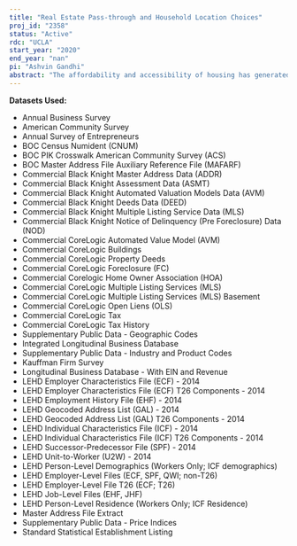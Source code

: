 ```yaml
---
title: "Real Estate Pass-through and Household Location Choices"
proj_id: "2358"
status: "Active"
rdc: "UCLA"
start_year: "2020"
end_year: "nan"
pi: "Ashvin Gandhi"
abstract: "The affordability and accessibility of housing has generated renewed interest following sustained increases in house prices in the largest American cities. While local governments have responded through various policies, understanding of housing and labor markets at a localized level is still relatively superficial. This project will develop a rich understanding of many aspects of local housing and labor markets. Using data available through the Census RDC--in particular the LEHD--this project proposes to understand (1) how households decide where to live within a city (e.g. proximity to employers, other location-based amenities, physical characteristics of housing, and price) and (2) how real estate stock passes through different geographies and demographic groups (i.e. the ripple effects of new development via the chains of vacancies created as households move). Because household and firm location choices may influence access to employment (including entrepreneurial entry and self-employment opportunities), this project will also produce population estimates that allow for understanding the labor market at a very localized level."
---
```


**Datasets Used:**

  - Annual Business Survey 
  - American Community Survey 
  - Annual Survey of Entrepreneurs 
  - BOC Census Numident (CNUM) 
  - BOC PIK Crosswalk American Community Survey (ACS) 
  - BOC Master Address File Auxiliary Reference File (MAFARF) 
  - Commercial Black Knight Master Address Data (ADDR) 
  - Commercial Black Knight Assessment Data (ASMT) 
  - Commercial Black Knight Automated Valuation Models Data (AVM) 
  - Commercial Black Knight Deeds Data (DEED) 
  - Commercial Black Knight Multiple Listing Service Data (MLS) 
  - Commercial Black Knight Notice of Delinquency (Pre Foreclosure) Data (NOD) 
  - Commercial CoreLogic Automated Value Model (AVM) 
  - Commercial CoreLogic Buildings 
  - Commercial CoreLogic Property Deeds 
  - Commercial CoreLogic Foreclosure (FC) 
  - Commercial Corelogic Home Owner Association (HOA) 
  - Commercial CoreLogic Multiple Listing Services (MLS) 
  - Commercial CoreLogic Multiple Listing Services (MLS) Basement 
  - Commercial CoreLogic Open Liens (OLS) 
  - Commercial CoreLogic Tax 
  - Commercial CoreLogic Tax History 
  - Supplementary Public Data - Geographic Codes 
  - Integrated Longitudinal Business Database 
  - Supplementary Public Data - Industry and Product Codes 
  - Kauffman Firm Survey 
  - Longitudinal Business Database - With EIN and Revenue 
  - LEHD Employer Characteristics File (ECF) - 2014 
  - LEHD Employer Characteristics File (ECF) T26 Components - 2014 
  - LEHD Employment History File (EHF) - 2014 
  - LEHD Geocoded Address List (GAL) - 2014 
  - LEHD Geocoded Address List (GAL) T26 Components - 2014 
  - LEHD Individual Characteristics File (ICF) - 2014 
  - LEHD Individual Characteristics File (ICF) T26 Components - 2014 
  - LEHD Successor-Predecessor File (SPF) - 2014 
  - LEHD Unit-to-Worker (U2W) - 2014 
  - LEHD Person-Level Demographics (Workers Only; ICF demographics) 
  - LEHD Employer-Level Files (ECF, SPF, QWI; non-T26) 
  - LEHD Employer-Level File T26 (ECF; T26) 
  - LEHD Job-Level Files (EHF, JHF) 
  - LEHD Person-Level Residence (Workers Only; ICF Residence) 
  - Master Address File Extract 
  - Supplementary Public Data - Price Indices 
  - Standard Statistical Establishment Listing 

